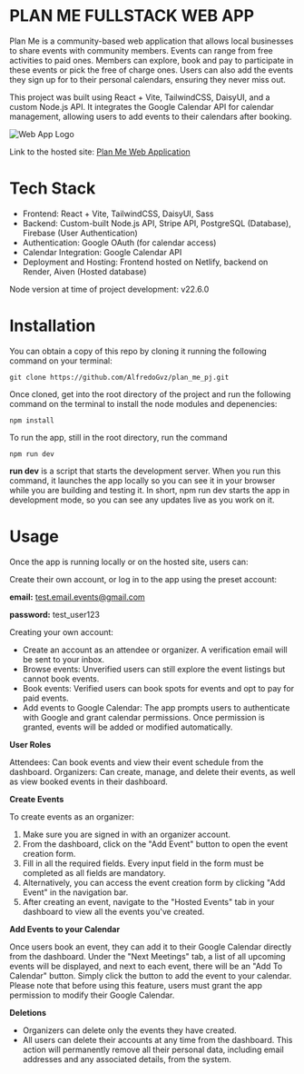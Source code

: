 # PLAN ME FULLSTACK WEB APP

Plan Me is a community-based web application that allows local businesses to share events with community members. Events can range from free activities to paid ones. Members can explore, book and pay to participate in these events or pick the free of charge ones. Users can also add the events they sign up for to their personal calendars, ensuring they never miss out.

This project was built using React + Vite, TailwindCSS, DaisyUI, and a custom Node.js API. It integrates the Google Calendar API for calendar management, allowing users to add events to their calendars after booking.

![Web App Logo](https://firebasestorage.googleapis.com/v0/b/bookstore-578c6.appspot.com/o/profileImages%2Flogo.jpg?alt=media&token=c0a0c8bf-e669-4727-90c9-9af4ca1a8e16)

Link to the hosted site: [Plan Me Web Application](https://plan-me-lp.netlify.app/?page=1)

# Tech Stack

- Frontend: React + Vite, TailwindCSS, DaisyUI, Sass
- Backend: Custom-built Node.js API, Stripe API, PostgreSQL (Database), Firebase (User Authentication)
- Authentication: Google OAuth (for calendar access)
- Calendar Integration: Google Calendar API
- Deployment and Hosting: Frontend hosted on Netlify, backend on Render, Aiven (Hosted database)

Node version at time of project development: v22.6.0

# Installation

You can obtain a copy of this repo by cloning it running the following command on your terminal:

```
git clone https://github.com/AlfredoGvz/plan_me_pj.git
```

Once cloned, get into the root directory of the project and run the following command on the terminal to install the node modules and depenencies:

```
npm install
```

To run the app, still in the root directory, run the command

```
npm run dev
```

**run dev** is a script that starts the development server. When you run this command, it launches the app locally so you can see it in your browser while you are building and testing it. In short, npm run dev starts the app in development mode, so you can see any updates live as you work on it.

# Usage

Once the app is running locally or on the hosted site, users can:

Create their own account, or log in to the app using the preset account:

**email:** test.email.events@gmail.com

**password:** test_user123

Creating your own account:

- Create an account as an attendee or organizer. A verification email will be sent to your inbox.
- Browse events: Unverified users can still explore the event listings but cannot book events.
- Book events: Verified users can book spots for events and opt to pay for paid events.
- Add events to Google Calendar: The app prompts users to authenticate with Google and grant calendar permissions. Once permission is granted, events will be added or modified automatically.

**User Roles**

Attendees: Can book events and view their event schedule from the dashboard.
Organizers: Can create, manage, and delete their events, as well as view booked events in their dashboard.

**Create Events**

To create events as an organizer:

1. Make sure you are signed in with an organizer account.
2. From the dashboard, click on the "Add Event" button to open the event creation form.
3. Fill in all the required fields. Every input field in the form must be completed as all fields are mandatory.
4. Alternatively, you can access the event creation form by clicking "Add Event" in the navigation bar.
5. After creating an event, navigate to the "Hosted Events" tab in your dashboard to view all the events you've created.

**Add Events to your Calendar**

Once users book an event, they can add it to their Google Calendar directly from the dashboard. Under the "Next Meetings" tab, a list of all upcoming events will be displayed, and next to each event, there will be an "Add To Calendar" button. Simply click the button to add the event to your calendar. Please note that before using this feature, users must grant the app permission to modify their Google Calendar.

**Deletions**

- Organizers can delete only the events they have created.
- All users can delete their accounts at any time from the dashboard. This action will permanently remove all their personal data, including email addresses and any associated details, from the system.
